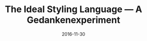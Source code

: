 ---
layout: blog
title: "The Ideal Styling Language — A Gedankenexperiment"
date: 2016-11-30
event: CSSConfAu 2016
tags: css video
permalink: /talks/ideal-styling-language-cssconfau/
externallink: https://www.youtube.com/watch?v=uX9gijsLyzs
section: talks
---